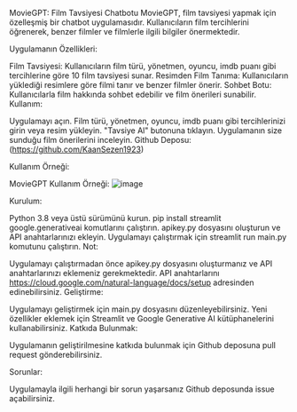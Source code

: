 
MovieGPT: Film Tavsiyesi Chatbotu
MovieGPT, film tavsiyesi yapmak için özelleşmiş bir chatbot uygulamasıdır. Kullanıcıların film tercihlerini öğrenerek, benzer filmler ve filmlerle ilgili bilgiler önermektedir.

Uygulamanın Özellikleri:

Film Tavsiyesi: Kullanıcıların film türü, yönetmen, oyuncu, imdb puanı gibi tercihlerine göre 10 film tavsiyesi sunar.
Resimden Film Tanıma: Kullanıcıların yüklediği resimlere göre filmi tanır ve benzer filmler önerir.
Sohbet Botu: Kullanıcılarla film hakkında sohbet edebilir ve film önerileri sunabilir.
Kullanım:

Uygulamayı açın.
Film türü, yönetmen, oyuncu, imdb puanı gibi tercihlerinizi girin veya resim yükleyin.
"Tavsiye Al" butonuna tıklayın.
Uygulamanın size sunduğu film önerilerini inceleyin.
Github Deposu: (https://github.com/KaanSezen1923)

Kullanım Örneği:

MovieGPT Kullanım Örneği: ![image](https://github.com/ARAGORN1453/MovieGPT-2/assets/119515258/80a07816-4ba2-47e3-a790-73f869006f80)


Kurulum:

Python 3.8 veya üstü sürümünü kurun.
pip install streamlit google.generativeai komutlarını çalıştırın.
apikey.py dosyasını oluşturun ve API anahtarlarınızı ekleyin.
Uygulamayı çalıştırmak için streamlit run main.py komutunu çalıştırın.
Not:

Uygulamayı çalıştırmadan önce apikey.py dosyasını oluşturmanız ve API anahtarlarınızı eklemeniz gerekmektedir.
API anahtarlarını https://cloud.google.com/natural-language/docs/setup adresinden edinebilirsiniz.
Geliştirme:

Uygulamayı geliştirmek için main.py dosyasını düzenleyebilirsiniz.
Yeni özellikler eklemek için Streamlit ve Google Generative AI kütüphanelerini kullanabilirsiniz.
Katkıda Bulunmak:

Uygulamanın geliştirilmesine katkıda bulunmak için Github deposuna pull request gönderebilirsiniz.

Sorunlar:

Uygulamayla ilgili herhangi bir sorun yaşarsanız Github deposunda issue açabilirsiniz.
